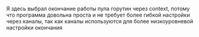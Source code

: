 Я здесь выбрал окончание работы пула горутин через context, потому что программа довольна проста и не требует более гибкой настройки через каналы, так как каналы используются для более низкоуровневой настройки окончания
